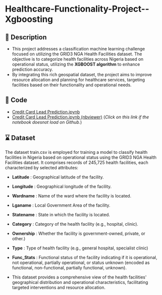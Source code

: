 # Healthcare-Functionality-Project--Xgboosting

## :memo: Description

- This project addresses a classification machine learning challenge focused on utilizing the GRID3 NGA Health Facilities dataset. The objective is to categorize health facilities across Nigeria based on operational status, utilizing the **XGBOOST algorithm** to enhance prediction accuracy.
- By integrating this rich geospatial dataset, the project aims to improve resource allocation and planning for healthcare services, targeting facilities based on their functionality and operational needs.

## :file_folder: Code
- [Credit Card Lead Prediction.ipynb](https://github.com/AbhishekGit-hash/Credit-Card-Lead-Prediction/blob/master/Credit%20Card%20Lead%20Prediction.ipynb)
- [Credit Card Lead Prediction.ipynb (nbviewer)](https://nbviewer.org/github/AbhishekGit-hash/Credit-Card-Lead-Prediction/blob/master/Credit%20Card%20Lead%20Prediction.ipynb) (_Click on this link if the notebook doesnot load on Github._)

## :hourglass: Dataset

The dataset train.csv is employed for training a model to classify health facilities in Nigeria based on operational status using the GRID3 NGA Health Facilities dataset. It comprises records of 245,725 health facilities, each characterized by selected attributes:
- **Latitude** : Geographical latitude of the facility.
- **Longitude** : Geographical longitude of the facility.
- **Wardname** : Name of the ward where the facility is located.
- **Lganame** : Local Government Area of the facility.
- **Statename** : State in which the facility is located.
- **Category** : Category of the health facility (e.g., hospital, clinic).
- **Ownership** : Whether the facility is government-owned, private, or other.)
- **Type** : Type of health facility (e.g., general hospital, specialist clinic)
- **Func_Stats** : Functional status of the facility indicating if it is operational, not operational, partially operational, or status unknown (encoded as functional, non-functional, partially functional, unknown).

- This dataset provides a comprehensive view of the health facilities' geographical distribution and operational characteristics, facilitating targeted interventions and resource allocation.

  
